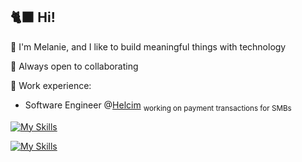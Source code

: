## 🐈‍⬛ Hi!

👋 I'm Melanie, and I like to build meaningful things with technology

🫶 Always open to collaborating

💼 Work experience:

- Software Engineer @[Helcim](https://www.helcim.com/) <sub>working on payment transactions for SMBs</sub>

[![My Skills](https://skillicons.dev/icons?i=css,docker,express,gcp,git,go,html,java,js,jquery,kafka,kubernetes,laravel,materialui,mongodb,mysql,nextjs,nginx,nodejs,php,pinia,postgres,postman,py,react,regex,sass,sqlite,tailwind,terraform,ts,vite,vue&perline=7)](https://skillicons.dev)

[![My Skills](https://skillicons.dev/icons?i=ae,figma,ai,ps,pr&perline=7)](https://skillicons.dev)
